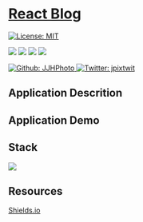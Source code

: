 # [React Blog](...)

[![License: MIT](https://img.shields.io/badge/License-MIT-yellow.svg)](https://opensource.org/licenses/MIT)

<p>
    <img src="https://img.shields.io/github/repo-size/JJHPhoto/react-blog" />
    <img src="https://img.shields.io/github/languages/top/JJHPhoto/react-blog"  />
    <img src="https://img.shields.io/github/issues/JJHPhoto/react-blog" />
    <img src="https://img.shields.io/github/last-commit/JJHPhoto/react-blog" >
</p>
<p>
    <a href="https://github.com/JJHPhoto">
        <img alt="Github: JJHPhoto" src="https://img.shields.io/github/followers/JJHPhoto ?style=social" target="_blank" />
    </a>
    <a href="https://twitter.com/jpixtwit">
        <img alt="Twitter: jpixtwit" src="https://img.shields.io/twitter/follow/jpixtwit.svg?style=social" target="_blank" />
    </a>
</p>

## Application Descrition

## Application Demo

## Stack

  <img src="https://img.shields.io/badge/-React-informational" />

## Resources

[Shields.io](https://shields.io/)
